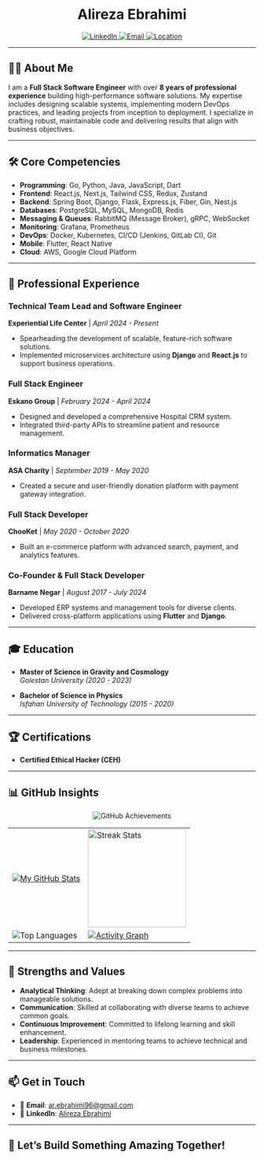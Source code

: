 <h1 align="center">Alireza Ebrahimi</h1>

<p align="center">
  <a href="https://www.linkedin.com/in/ebrahimi-alireza">
    <img src="https://img.shields.io/badge/LinkedIn-Profile-blue?style=flat-square" alt="LinkedIn">
  </a>
  <a href="mailto:ar.ebrahimi96@gmail.com">
    <img src="https://img.shields.io/badge/Email-ar.ebrahimi96@gmail.com-orange?style=flat-square" alt="Email">
  </a>
  <a href="https://www.google.com/maps/place/Gorgan,+Golestan+Province,+Iran">
    <img src="https://img.shields.io/badge/Location-Gorgan,%20Iran-green?style=flat-square" alt="Location">
  </a>
</p>

---

## 👨‍💻 About Me

I am a **Full Stack Software Engineer** with over **8 years of professional experience** building high-performance software solutions. My expertise includes designing scalable systems, implementing modern DevOps practices, and leading projects from inception to deployment. I specialize in crafting robust, maintainable code and delivering results that align with business objectives.

---

## 🛠️ Core Competencies

- **Programming**: Go, Python, Java, JavaScript, Dart  
- **Frontend**: React.js, Next.js, Tailwind CSS, Redux, Zustand  
- **Backend**: Spring Boot, Django, Flask, Express.js, Fiber, Gin, Nest.js  
- **Databases**: PostgreSQL, MySQL, MongoDB, Redis  
- **Messaging & Queues**: RabbitMQ (Message Broker), gRPC, WebSocket  
- **Monitoring**: Grafana, Prometheus  
- **DevOps**: Docker, Kubernetes, CI/CD (Jenkins, GitLab CI), Git  
- **Mobile**: Flutter, React Native  
- **Cloud**: AWS, Google Cloud Platform  

---

## 💼 Professional Experience

### **Technical Team Lead and Software Engineer**  
**Experiential Life Center** | *April 2024 - Present*  
- Spearheading the development of scalable, feature-rich software solutions.
- Implemented microservices architecture using **Django** and **React.js** to support business operations.

### **Full Stack Engineer**  
**Eskano Group** | *February 2024 - April 2024*  
- Designed and developed a comprehensive Hospital CRM system.
- Integrated third-party APIs to streamline patient and resource management.

### **Informatics Manager**  
**ASA Charity** | *September 2019 - May 2020*  
- Created a secure and user-friendly donation platform with payment gateway integration.

### **Full Stack Developer**  
**ChooKet** | *May 2020 - October 2020*  
- Built an e-commerce platform with advanced search, payment, and analytics features.

### **Co-Founder & Full Stack Developer**  
**Barname Negar** | *August 2017 - July 2024*  
- Developed ERP systems and management tools for diverse clients.
- Delivered cross-platform applications using **Flutter** and **Django**.

---

## 🎓 Education

- **Master of Science in Gravity and Cosmology**  
  *Golestan University (2020 - 2023)*

- **Bachelor of Science in Physics**  
  *Isfahan University of Technology (2015 - 2020)*

---

## 🏆 Certifications

- **Certified Ethical Hacker (CEH)**

---

## 📊 GitHub Insights

<div align="center">
  <!-- Achievements Row -->
  <img src="https://github-profile-trophy.vercel.app/?username=alirezaebrahimi5&theme=gruvbox&no-frame=true&row=1&column=6" alt="GitHub Achievements" />

  <!-- Stats and Graphs Row -->
  <table>
    <tr>
      <td>
        <a href="https://git.io/awesome-stats-card">
          <img src="https://awesome-github-stats.azurewebsites.net/user-stats/alirezaebrahimi5?cardType=level&theme=merko&preferLogin=false" alt="My GitHub Stats" />
        </a>
      </td>
      <td>
        <img src="https://streak-stats.demolab.com?user=alirezaebrahimi5&locale=en&mode=weekly&theme=github_dark&hide_border=true&border_radius=7&order=3" alt="Streak Stats" height="200" />
      </td>
    </tr>
    <tr>
      <td>
        <img src="https://github-readme-stats.vercel.app/api/top-langs/?username=alirezaebrahimi5&layout=compact&theme=radical" alt="Top Languages" />
      </td>
      <td>
        <a href="#activity-graph">
          <img src="https://github-readme-activity-graph.vercel.app/graph?username=alirezaebrahimi5&theme=github-dark&point=0D92F400&radius=16" alt="Activity Graph" />
        </a>
      </td>
    </tr>
  </table>
</div>

---

## 🌟 Strengths and Values

- **Analytical Thinking**: Adept at breaking down complex problems into manageable solutions.  
- **Communication**: Skilled at collaborating with diverse teams to achieve common goals.  
- **Continuous Improvement**: Committed to lifelong learning and skill enhancement.  
- **Leadership**: Experienced in mentoring teams to achieve technical and business milestones.

---

## 📫 Get in Touch

- 📧 **Email**: [ar.ebrahimi96@gmail.com](mailto:ar.ebrahimi96@gmail.com)  
- 💼 **LinkedIn**: [Alireza Ebrahimi](https://www.linkedin.com/in/ebrahimi-alireza)

---

## 🚀 Let’s Build Something Amazing Together!
